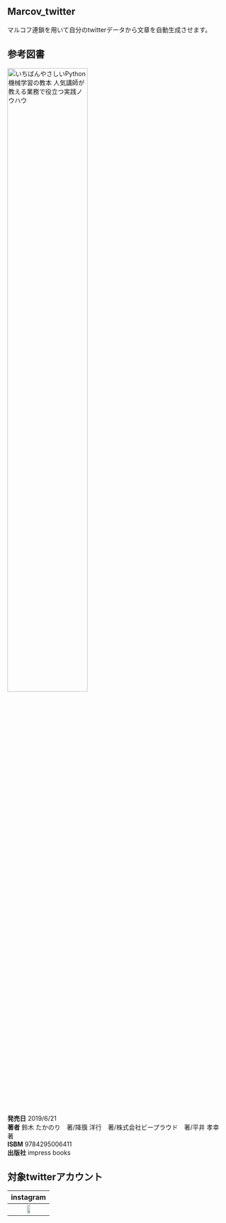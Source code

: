 ## Marcov_twitter
マルコフ連鎖を用いて自分のtwitterデータから文章を自動生成させます。

## 参考図書
<a href="https://book.impress.co.jp/books/1118101072"><img src="https://user-images.githubusercontent.com/58177127/96207558-76f9c400-0fa6-11eb-837b-da5278944409.png" alt="いちばんやさしいPython機械学習の教本 人気講師が教える業務で役立つ実践ノウハウ" width="60%"></a>

__発売日__ 2019/6/21  
__著者__ 鈴木 たかのり　著/降籏 洋行　著/株式会社ビープラウド　著/平井 孝幸　著  
__ISBM__ 9784295006411  
__出版社__ impress books  

## 対象twitterアカウント
|  instagram  |
| :----: | 
|<a href = "https://www.instagram.com/kikuchihinata/?hl=ja"><img src="https://user-images.githubusercontent.com/58177127/95284445-2ba23000-0899-11eb-98b2-93a763bc5da3.png" width="30%"></a>| 